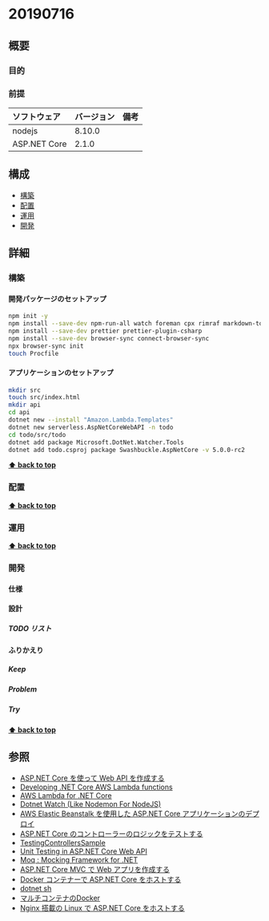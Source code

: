 # 20190716

## 概要

### 目的

### 前提

| ソフトウェア   | バージョン | 備考 |
| :------------- | :--------- | :--- |
| nodejs         | 8.10.0     |      |
| ASP.NET Core   | 2.1.0     |      |

## 構成

- [構築](#構築)
- [配置](#配置)
- [運用](#運用)
- [開発](#開発)

## 詳細

### 構築

#### 開発パッケージのセットアップ

```bash
npm init -y
npm install --save-dev npm-run-all watch foreman cpx rimraf markdown-to-html
npm install --save-dev prettier prettier-plugin-csharp
npm install --save-dev browser-sync connect-browser-sync
npx browser-sync init
touch Procfile
```

#### アプリケーションのセットアップ

```bash
mkdir src
touch src/index.html
mkdir api
cd api
dotnet new --install "Amazon.Lambda.Templates"
dotnet new serverless.AspNetCoreWebAPI -n todo
cd todo/src/todo
dotnet add package Microsoft.DotNet.Watcher.Tools
dotnet add todo.csproj package Swashbuckle.AspNetCore -v 5.0.0-rc2
```

**[⬆ back to top](#構成)**

### 配置

**[⬆ back to top](#構成)**

### 運用

**[⬆ back to top](#構成)**

### 開発

#### 仕様

#### 設計

##### TODO リスト

#### ふりかえり

##### Keep

##### Problem

##### Try

**[⬆ back to top](#構成)**

## 参照
- [ASP.NET Core を使って Web API を作成する](https://docs.microsoft.com/ja-jp/aspnet/core/web-api/?view=aspnetcore-2.2)
- [Developing .NET Core AWS Lambda functions](https://aws.amazon.com/jp/blogs/compute/developing-net-core-aws-lambda-functions/)
- [AWS Lambda for .NET Core](https://github.com/aws/aws-lambda-dotnet)
- [Dotnet Watch (Like Nodemon For NodeJS)](https://davidemanske.com/dotnet-watch-like-nodemon-for-nodejs/)
- [AWS Elastic Beanstalk を使用した ASP.NET Core アプリケーションのデプロイ](https://docs.aws.amazon.com/ja_jp/elasticbeanstalk/latest/dg/dotnet-core-tutorial.html)
- [ASP.NET Core のコントローラーのロジックをテストする](https://docs.microsoft.com/ja-jp/aspnet/core/mvc/controllers/testing?view=aspnetcore-2.2)
- [TestingControllersSample](https://github.com/aspnet/AspNetCore.Docs/tree/master/aspnetcore/mvc/controllers/testing/samples)
- [Unit Testing in ASP.NET Core Web API](https://code-maze.com/unit-testing-aspnetcore-web-api/)
- [Moq : Mocking Framework for .NET](https://qiita.com/usamik26/items/42959d8b95397d3a8ffb)
- [ASP.NET Core MVC で Web アプリを作成する](https://docs.microsoft.com/ja-jp/aspnet/core/tutorials/first-mvc-app/?view=aspnetcore-2.2)
- [Docker コンテナーで ASP.NET Core をホストする](https://docs.microsoft.com/ja-jp/aspnet/core/host-and-deploy/docker/?view=aspnetcore-2.2)
- [dotnet sh](https://docs.microsoft.com/ja-jp/dotnet/core/tools/dotnet-sln)
- [マルチコンテナのDocker](https://docs.aws.amazon.com/ja_jp/elasticbeanstalk/latest/dg/create_deploy_docker_ecs.html)
- [Nginx 搭載の Linux で ASP.NET Core をホストする](https://docs.microsoft.com/ja-jp/aspnet/core/host-and-deploy/linux-nginx?view=aspnetcore-2.2)